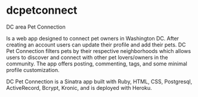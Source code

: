 dcpetconnect
============

DC area Pet Connection

Is a web app designed to connect pet owners in Washington DC. After creating an account users can update their profile and add their pets. DC Pet Connection filters pets by their respective neighborhoods which allows users to discover and connect with other pet lovers/owners in the community. The app offers posting, commenting, tags, and some minimal profile customization. 

DC Pet Connection is a Sinatra app built with Ruby, HTML, CSS, Postgresql, ActiveRecord, Bcrypt, Kronic, and is deployed with Heroku.



